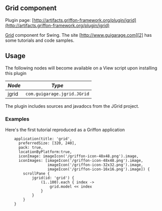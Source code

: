
Grid component
--------------

Plugin page: [http://artifacts.griffon-framework.org/plugin/jgrid](http://artifacts.griffon-framework.org/plugin/jgrid)


[Grid][1] component for Swing. The site [http://www.guigarage.com][2] has some tutorials and code samples.

Usage
-----

The following nodes will become available on a View script upon installing this plugin

| *Node*  | *Type*                      |
| ------- | --------------------------- |
| jgrid   | `com.guigarage.jgrid.JGrid` |

The plugin includes sources and javadocs from the JGrid project.

### Examples

Here's the first tutorial reproduced as a Griffon application

        application(title: 'grid',
          preferredSize: [320, 240],
          pack: true,
          locationByPlatform:true,
          iconImage: imageIcon('/griffon-icon-48x48.png').image,
          iconImages: [imageIcon('/griffon-icon-48x48.png').image,
                       imageIcon('/griffon-icon-32x32.png').image,
                       imageIcon('/griffon-icon-16x16.png').image]) {
            scrollPane {
                jgrid(id: 'grid') {
                    (1..100).each { index ->
                        grid.model << index    
                    }
                }
            }
        }

[1]: http://code.google.com/p/jgrid/
[2]: http://www.guigarage.com/

